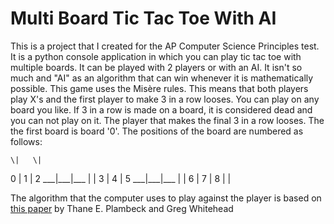 # Multi Board Tic Tac Toe With AI
This is a project that I created for the AP Computer Science Principles test. It is a python console application in which you can play tic tac toe with multiple boards. It can be played with 2 players or with an AI. It isn't so much and "AI" as an algorithm that can win whenever it is mathematically possible. This game uses the Misère rules. This means that both players play X's and the first player to make 3 in a row looses. You can play on any board you like. If 3 in a row is made on a board, it is considered dead and you can not play on it. The player that makes the final 3 in a row looses. The the first board is board '0'. The positions of the board are numbered as follows:  

    \|   \|
  0 \| 1 \| 2
 \_\_\_\|\_\_\_\|\_\_\_
    \|   \|
  3 \| 4 \| 5
 \_\_\_\|\_\_\_\|\_\_\_
    \|   \|
  6 \| 7 \| 8
    \|   \|

The algorithm that the computer uses to play against the player is based on [this paper](https://arxiv.org/pdf/1301.1672v1.pdf) by Thane E. Plambeck and Greg Whitehead
